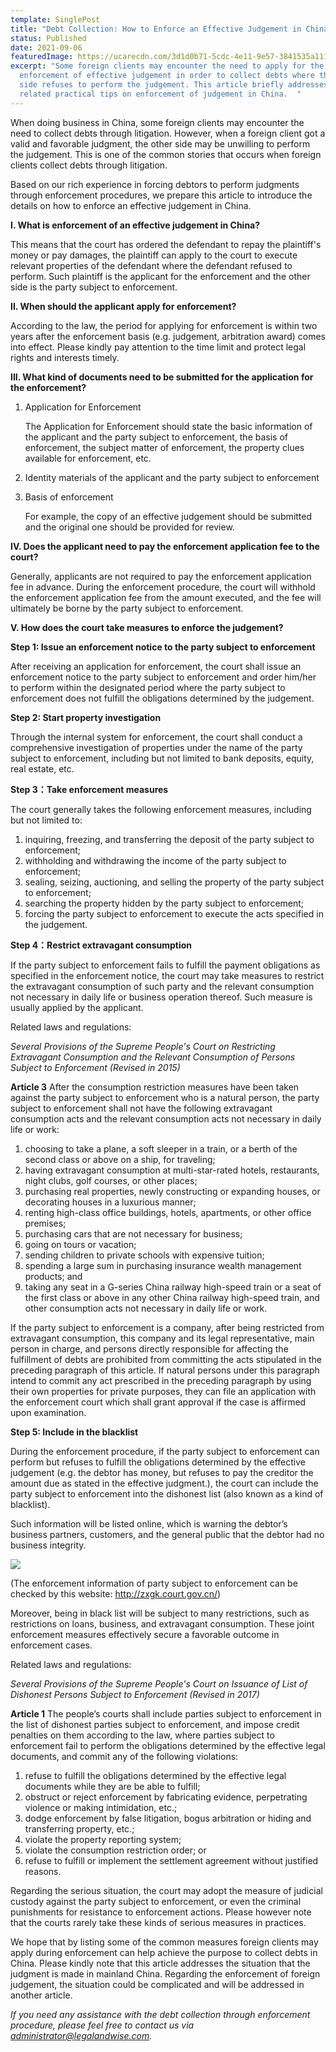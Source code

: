 ```yaml
---
template: SinglePost
title: "Debt Collection: How to Enforce an Effective Judgement in China "
status: Published
date: 2021-09-06
featuredImage: https://ucarecdn.com/3d1d0b71-5cdc-4e11-9e57-3841535a1116/
excerpt: "Some foreign clients may encounter the need to apply for the
  enforcement of effective judgement in order to collect debts where the other
  side refuses to perform the judgement. This article briefly addresses the
  related practical tips on enforcement of judgement in China.  "
---
```

When doing business in China, some foreign clients may encounter the need to collect debts through litigation. However, when a foreign client got a valid and favorable judgment, the other side may be unwilling to perform the judgement. This is one of the common stories that occurs when foreign clients collect debts through litigation.

Based on our rich experience in forcing debtors to perform judgments through enforcement procedures, we prepare this article to introduce the details on how to enforce an effective judgement in China. 

**I. What is enforcement of an effective judgement in China?**

This means that the court has ordered the defendant to repay the plaintiff's money or pay damages, the plaintiff can apply to the court to execute relevant properties of the defendant where the defendant refused to perform. Such plaintiff is the applicant for the enforcement and the other side is the party subject to enforcement.

**II. When should the applicant apply for enforcement?**

According to the law, the period for applying for enforcement is within two years after the enforcement basis (e.g. judgement, arbitration award) comes into effect. Please kindly pay attention to the time limit and protect legal rights and interests timely.

**III. What kind of documents need to be submitted for the application for the enforcement?**

1. Application for Enforcement


   The Application for Enforcement should state the basic information of the applicant and the party subject to enforcement, the basis of enforcement, the subject matter of enforcement, the property clues available for enforcement, etc.


2. Identity materials of the applicant and the party subject to enforcement


3. Basis of enforcement 


   For example, the copy of an effective judgement should be submitted and the original one should be provided for review. 

**IV. Does the applicant need to pay the enforcement application fee to the court?**

Generally, applicants are not required to pay the enforcement application fee in advance. During the enforcement procedure, the court will withhold the enforcement application fee from the amount executed, and the fee will ultimately be borne by the party subject to enforcement.

**V. How does the court take measures to enforce the judgement?**

**Step 1: Issue an enforcement notice to the party subject to enforcement**

After receiving an application for enforcement, the court shall issue an enforcement notice to the party subject to enforcement and order him/her to perform within the designated period where the party subject to enforcement does not fulfill the obligations determined by the judgement.

**Step 2: Start property investigation**

Through the internal system for enforcement, the court shall conduct a comprehensive investigation of properties under the name of the party subject to enforcement, including but not limited to bank deposits, equity, real estate, etc.

**Step 3：Take enforcement measures**

The court generally takes the following enforcement measures, including but not limited to: 

1. inquiring, freezing, and transferring the deposit of the party subject to enforcement; 
2. withholding and withdrawing the income of the party subject to enforcement; 
3. sealing, seizing, auctioning, and selling the property of the party subject to enforcement; 
4. searching the property hidden by the party subject to enforcement;
5. forcing the party subject to enforcement to execute the acts specified in the judgement.

**Step 4：Restrict extravagant consumption** 

If the party subject to enforcement fails to fulfill the payment obligations as specified in the enforcement notice, the court may take measures to restrict the extravagant consumption of such party and the relevant consumption not necessary in daily life or business operation thereof. Such measure is usually applied by the applicant. 

Related laws and regulations:

*Several Provisions of the Supreme People's Court on Restricting Extravagant Consumption and the Relevant Consumption of Persons Subject to Enforcement (Revised in 2015)*

**Article 3** After the consumption restriction measures have been taken against the party subject to enforcement who is a natural person, the party subject to enforcement shall not have the following extravagant consumption acts and the relevant consumption acts not necessary in daily life or work:

1. choosing to take a plane, a soft sleeper in a train, or a berth of the second class or above on a ship, for traveling;
2. having extravagant consumption at multi-star-rated hotels, restaurants, night clubs, golf courses, or other places;
3. purchasing real properties, newly constructing or expanding houses, or decorating houses in a luxurious manner;
4. renting high-class office buildings, hotels, apartments, or other office premises;
5. purchasing cars that are not necessary for business;
6. going on tours or vacation;
7. sending children to private schools with expensive tuition;
8. spending a large sum in purchasing insurance wealth management products; and
9. taking any seat in a G-series China railway high-speed train or a seat of the first class or above in any other China railway high-speed train, and other consumption acts not necessary in daily life or work.

If the party subject to enforcement is a company, after being restricted from extravagant consumption, this company and its legal representative, main person in charge, and persons directly responsible for affecting the fulfillment of debts are prohibited from committing the acts stipulated in the preceding paragraph of this article. If natural persons under this paragraph intend to commit any act prescribed in the preceding paragraph by using their own properties for private purposes, they can file an application with the enforcement court which shall grant approval if the case is affirmed upon examination.

**Step 5: Include in the blacklist** 

During the enforcement procedure, if the party subject to enforcement can perform but refuses to fulfill the obligations determined by the effective judgement (e.g. the debtor has money, but refuses to pay the creditor the amount due as stated in the effective judgment.), the court can include the party subject to enforcement into the dishonest list (also known as a kind of blacklist). 

Such information will be listed online, which is warning the debtor’s business partners, customers, and the general public that the debtor had no business integrity.

![](https://ucarecdn.com/9b9149fc-01aa-4720-80f6-f09607c46f02/)

(The enforcement information of party subject to enforcement can be checked by this website: http://zxgk.court.gov.cn/)

Moreover, being in black list will be subject to many restrictions, such as restrictions on loans, business, and extravagant consumption. These joint enforcement measures effectively secure a favorable outcome in enforcement cases.

Related laws and regulations:

*Several Provisions of the Supreme People's Court on Issuance of List of Dishonest Persons Subject to Enforcement (Revised in 2017)*

**Article 1** The people’s courts shall include parties subject to enforcement in the list of dishonest parties subject to enforcement, and impose credit penalties on them according to the law, where parties subject to enforcement fail to perform the obligations determined by the effective legal documents, and commit any of the following violations:

1. refuse to fulfill the obligations determined by the effective legal documents while they are be able to fulfill;
2. obstruct or reject enforcement by fabricating evidence, perpetrating violence or making intimidation, etc.;
3. dodge enforcement by false litigation, bogus arbitration or hiding and transferring property, etc.;
4. violate the property reporting system;
5. violate the consumption restriction order; or
6. refuse to fulfill or implement the settlement agreement without justified reasons.

Regarding the serious situation, the court may adopt the measure of judicial custody against the party subject to enforcement, or even the criminal punishments for resistance to enforcement actions. Please however note that the courts rarely take these kinds of serious measures in practices.

We hope that by listing some of the common measures foreign clients may apply during enforcement can help achieve the purpose to collect debts in China. Please kindly note that this article addresses the situation that the judgment is made in mainland China. Regarding the enforcement of foreign judgement, the situation could be complicated and will be addressed in another article.

*If you need any assistance with the debt collection through enforcement procedure, please feel free to contact us via administrator@legalandwise.com.*